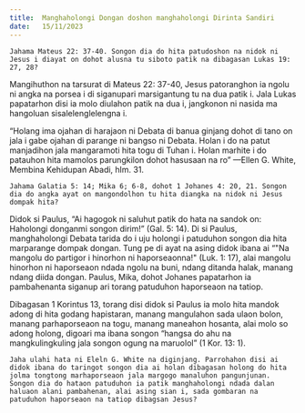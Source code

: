 ```yaml
---
title:  Manghaholongi Dongan doshon manghaholongi Dirinta Sandiri
date:   15/11/2023
---
```


`Jahama Mateus 22: 37-40. Songon dia do hita patudoshon na nidok ni Jesus i diayat on dohot alusna tu siboto patik na dibagasan Lukas 19: 27, 28?`

Mangihuthon na tarsurat di Mateus 22: 37-40, Jesus patoranghon ia ngolu ni angka na porsea i di siganupari marsigantung tu na dua patik i. Jala Lukas papatarhon disi ia molo diulahon patik na dua i, jangkonon ni nasida ma hangoluan sisalelenglelengna i.

“Holang ima ojahan di harajaon ni Debata di banua ginjang dohot di tano on jala i gabe ojahan di parange ni bangso ni Debata. Holan i do na patut manjadihon jala mangaramoti hita togu di Tuhan i. Holan marhite i do patauhon hita mamolos parungkilon dohot hasusaan na ro” —Ellen G. White, Membina Kehidupan Abadi, hlm. 31.

`Jahama Galatia 5: 14; Mika 6; 6-8, dohot 1 Johanes 4: 20, 21. Songon dia do angka ayat on mangondolhon tu hita diangka na nidok ni Jesus dompak hita?`

Didok si Paulus, “Ai hagogok ni saluhut patik do hata na sandok on: Haholongi donganmi songon dirim!” (Gal. 5: 14). Di si Paulus, manghaholongi Debata tarida do i uju holongi i patuduhon songon dia hita marparange dompak dongan.  Tung pe di ayat na asing didok ibana ai “"Na mangolu do partigor i hinorhon ni haporseaonna!" (Luk. 1: 17), alai mangolu hinorhon ni haporseaon ndada ngolu na buni, ndang ditanda halak, manang ndang diida dongan. Paulus, Mika, dohot Johanes papatarhon ia pambahenanta siganup ari torang patuduhon haporseaon na tatiop.

Dibagasan 1 Korintus 13, torang disi didok si Paulus ia molo hita mandok adong di hita godang hapistaran, manang mangulahon sada ulaon bolon, manang parhaporseaon na togu, manang maneahon hosanta, alai molo so adong holong, digoari ma ibana songon “hangsa do ahu na mangkulingkuling jala songon ogung na maruolol” (1 Kor. 13: 1).

`Jaha ulahi hata ni Eleln G. White na diginjang. Parrohahon disi ai didok ibana do taringot songon dia ai holan dibagasan holong do hita jolma tongtong marhaporseaon jala margogo manaluhon pangunjunan. Songon dia do hataon patuduhon ia patik manghaholongi ndada dalan haluaon alani pambahenan, alai asing sian i, sada gombaran na patuduhon haporseaon na tatiop dibagsan Jesus?`